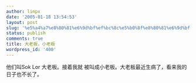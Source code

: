 ```yaml
---
author: linpx
date: '2005-01-18 13:54:53'
layout: post
slug: '%e5%a4%a7%e8%80%81%e6%9d%bf%ef%bc%8c%e5%b0%8f%e8%80%81%e6%9d%bf'
status: publish
comments: true
title: 大老板，小老板
wordpress_id: '400'
---
```


他们叫Sok Lor 大老板。接着我就 被叫成小老板。大老板最近生病了，看来我的日子也不长了。

